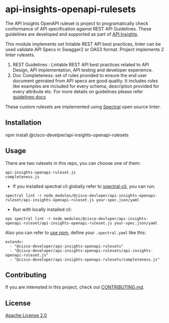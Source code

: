 # api-insights-openapi-rulesets

The API Insights OpenAPI ruleset is project to programatically check conformance of API specification against REST API Guidelines. These guidelines are developed and supported as part of [API Insights](https://github.com/cisco-developer/api-insights). 

This module implements set lintable REST API best practices, linter can be used validate API Specs in Swagger2 or OAS3 format. Project implements 2 linter rulesets. 
1. REST Guidelines :  Lintable REST API best practices related to API Design, API implementation, API testing and developer experience.
2. Doc Completeness: set of rules provided to ensure the end user document genrated from API specs are good quality. It includes rules like examples are included for every schema, description provided for every attribute etc. 
For more details on guidelines please refer [guidelines docs](./docs/api-guidelines.md)

These custom rulesets are implemented using [Spectral](https://github.com/stoplightio/spectral) open source linter. 

## Installation

npm install @cisco-develper/api-insights-openapi-rulesets

## Usage

There are two rulesets in this repo, you can choose one of them:
```
api-insights-openapi-ruleset.js
completeness.js
```

* If you installed spectral cli globally refer to [spectral-cli](https://meta.stoplight.io/docs/spectral/b8391e051b7d8-installation), you can run:
```
spectral lint -r node_modules/@cisco-devloper/api-insights-openapi-ruleset/api-insights-openapi-ruleset.js your-spec.json/yaml
```
* Run with locally installed cli:
```
npx spectral lint -r node_modules/@cisco-devloper/api-insights-openapi-ruleset/api-insights-openapi-ruleset.js your-spec.json/yaml
```

Also you can refer to [use npm](https://meta.stoplight.io/docs/spectral/7895ff1196448-sharing-and-distributing-rulesets#npm), define your `.spectral.yaml` like this:
```
extends: 
  - "@cisco-developer/api-insights-openapi-rulesets"
  - "@cisco-developer/api-insights-openapi-rulesets/api-insights-openapi-ruleset.js"
  - "@cisco-developer/api-insights-openapi-rulesets/completeness.js"
```

## Contributing

If you are interested in this project, check out [CONTRIBUTING.md](CONTRIBUTING.md).

## License

[Apache License 2.0](LICENSE)
